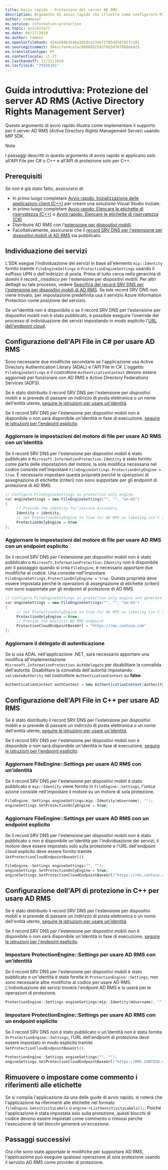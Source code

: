 ```yaml
---
title: Avvio rapido - Protezione del server AD RMS
description: Argomento di avvio rapido che illustra come configurare MIP SDK per usare il server AD RMS (Active Directory Rights Management Server)
author: tommoser
ms.service: information-protection
ms.topic: quickstart
ms.date: 04/17/2019
ms.author: tommos
ms.openlocfilehash: 424a260b1646a381dca23de71785dd34f92fc281
ms.sourcegitcommit: 99eccfe44ca1ac0606952543f6d3d767088de425
ms.translationtype: HT
ms.contentlocale: it-IT
ms.lasthandoff: 12/31/2019
ms.locfileid: "75555161"
---
```

# <a name="quickstart-active-directory-rights-management-server-ad-rms-protection"></a>Guida introduttiva: Protezione del server AD RMS (Active Directory Rights Management Server)

Questo argomento di avvio rapido illustra come implementare il supporto per il server AD RMS (Active Directory Rights Management Server) usando MIP SDK.

> [!NOTE]
> I passaggi descritti in questo argomento di avvio rapido si applicano solo all'API File per C# o C++ e all'API di protezione solo per C++.

## <a name="prerequisites"></a>Prerequisiti

Se non è già stato fatto, assicurarsi di:

- In primo luogo completare [Avvio rapido: Inizializzazione delle applicazioni client (C++)](quick-app-initialization-cpp.md) per creare una soluzione Visual Studio iniziale.
- In primo luogo completare [Avvio rapido: Elencare le etichette di riservatezza (C++)](quick-file-list-labels-cpp.md) o [Avvio rapido: Elencare le etichette di riservatezza (C#)](quick-file-list-labels-csharp.md)
- Distribuire AD RMS con l'[estensione per dispositivi mobili](https://docs.microsoft.com/previous-versions/windows/it-pro/windows-server-2012-R2-and-2012/dn673574(v=ws.11)).
- Facoltativamente, assicurarsi che il [record SRV DNS per l'estensione per dispositivi mobili di AD RMS](https://docs.microsoft.com/previous-versions/windows/it-pro/windows-server-2012-r2-and-2012/dn673574(v%3dws.11)#specifying-the-dns-srv-records-for-the-ad-rms-mobile-device-extension) sia pubblicato.

## <a name="service-discovery"></a>Individuazione dei servizi

L'SDK esegue l'individuazione dei servizi in base all'elemento `mip::Identity` fornito tramite `FileEngineSettings` o `ProtectionEngineSettings` usando il suffisso UPN o dell'indirizzo di posta. Prima di tutto cerca nella gerarchia di domini il record *_rmsdisco* per l'estensione per dispositivi mobili. Per altri dettagli su tale processo, vedere [Specifica del record SRV DNS per l'estensione per dispositivi mobili di AD RMS](https://docs.microsoft.com/previous-versions/windows/it-pro/windows-server-2012-r2-and-2012/dn673574(v%3dws.11)#specifying-the-dns-srv-records-for-the-ad-rms-mobile-device-extension). Se tale record SRV DNS non viene trovato, per impostazione predefinita usa il servizio Azure Information Protection come posizione del servizio.

Se un'identità non è disponibile o se il record SRV DNS per l'estensione per dispositivi mobili non è stato pubblicato, è possibile eseguire l'override del processo di individuazione dei servizi impostando in modo esplicito l'[URL dell'endpoint cloud](https://docs.microsoft.com/information-protection/develop/reference/class_mip_fileengine_settings#setpolicycloudendpointbaseurl-function).

## <a name="configuring-file-api-in-c-to-use-ad-rms"></a>Configurazione dell'API File in C# per usare AD RMS

Sono necessarie due modifiche secondarie se l'applicazione usa Active Directory Authentication Library (ADAL) e l'API File in C#. L'oggetto `FileEngineSettings` e il costruttore `AuthenticationContext` devono essere aggiornati per funzionare con AD RMS e Active Directory Federations Services (ADFS).

Se è stato distribuito il record SRV DNS per l'estensione per dispositivi mobili e si prevede di passare un indirizzo di posta elettronica o un nome dell'entità utente, [seguire le istruzioni per usare un'identità](#update-the-file-engine-settings-to-use-ad-rms-with-an-identity).

Se il record SRV DNS per l'estensione per dispositivi mobili non è disponibile o non sarà disponibile un'identità in fase di esecuzione, [seguire le istruzioni per l'endpoint esplicito](#update-the-file-engine-settings-to-use-ad-rms-with-an-explicit-endpoint).

### <a name="update-the-file-engine-settings-to-use-ad-rms-with-an-identity"></a>Aggiornare le impostazioni del motore di file per usare AD RMS con un'identità

Se il record SRV DNS per l'estensione per dispositivi mobili è stato pubblicato e `Microsoft.InformationProtection.Identity` è stato fornito come parte delle impostazioni del motore, la sola modifica necessaria nel codice consiste nell'impostare `FileEngineSettings.ProtectionOnlyEngine = true`. È necessario impostare questa proprietà perché le operazioni di assegnazione di etichette (criteri) non sono supportate per gli endpoint di protezione di AD RMS.

```csharp
// Configure FileEngineSettings as protection only engine.
var engineSettings = new FileEngineSettings("", "", "en-US")
{
     // Provide the identity for service discovery.
     Identity = identity,
     // Set ProtectionOnlyEngine to true for AD RMS as labeling isn't supported
     ProtectionOnlyEngine = true
};
```

### <a name="update-the-file-engine-settings-to-use-ad-rms-with-an-explicit-endpoint"></a>Aggiornare le impostazioni del motore di file per usare AD RMS con un endpoint esplicito

Se il record SRV DNS per l'estensione per dispositivi mobili non è stato pubblicato o `Microsoft.InformationProtection.Identity` non è disponibile per il passaggio quando si crea `FileEngine`, è necessario apportare due modifiche al codice. Una consiste nell'impostare `FileEngineSettings.ProtectionOnlyEngine = true`. Questa proprietà deve essere impostata perché le operazioni di assegnazione di etichette (criteri) non sono supportate per gli endpoint di protezione di AD RMS.

```csharp
// Configure FileEngineSettings as protection only engine and generate a unique engine id.
var engineSettings = new FileEngineSettings("", "", "en-US")
{
     // Set ProtectionOnlyEngine to true for AD RMS as labeling isn't supported
     ProtectionOnlyEngine = true,
     // Provide the explicit AD RMS endpoint
     ProtectionCloudEndpointBaseUrl = "https://rms.contoso.com"
};
```

### <a name="update-the-authentication-delegate"></a>Aggiornare il delegato di autenticazione

Se si usa ADAL nell'applicazione .NET, sarà necessario apportare una modifica all'implementazione `Microsoft.InformationProtection.AuthDelegate` per disabilitare la convalida dell'autorità. Disabilitare la convalida dell'autorità impostando `validateAuthority` nel costruttore `AuthenticationContext` su **false**.

   ```csharp
   AuthenticationContext authContext = new AuthenticationContext(authority, false, tokenCache);
   ```

## <a name="configuring-file-api-in-c-to-use-ad-rms"></a>Configurazione dell'API File in C++ per usare AD RMS

Se è stato distribuito il record SRV DNS per l'estensione per dispositivi mobili e si prevede di passare un indirizzo di posta elettronica o un nome dell'entità utente, [seguire le istruzioni per usare un'identità](#update-the-fileenginesettings-to-use-ad-rms-with-an-identity).

Se il record SRV DNS per l'estensione per dispositivi mobili non è disponibile o non sarà disponibile un'identità in fase di esecuzione, [seguire le istruzioni per l'endpoint esplicito](#update-the-fileenginesettings-to-use-ad-rms-with-an-explicit-endpoint).

### <a name="update-the-fileenginesettings-to-use-ad-rms-with-an-identity"></a>Aggiornare FileEngine::Settings per usare AD RMS con un'identità

Se il record SRV DNS per l'estensione per dispositivi mobili è stato pubblicato e `mip::Identity` viene fornito in `FileEngine::Settings`, l'unica azione consiste nell'impostare il motore su un motore di sola protezione.

```cpp
FileEngine::Settings engineSettings(mip::Identity(mUsername), "");
engineSettings.SetProtectionOnlyEngine = true;
```

### <a name="update-the-fileenginesettings-to-use-ad-rms-with-an-explicit-endpoint"></a>Aggiornare FileEngine::Settings per usare AD RMS con un endpoint esplicito

Se il record SRV DNS per l'estensione per dispositivi mobili non è stato pubblicato o non è disponibile un'identità per l'individuazione dei servizi, il motore deve essere impostato solo sulla protezione e l'URL dell'endpoint cloud esplicito deve essere fornito tramite `SetProtectionCloudEndpointBaseUrl()`.

```cpp
FileEngine::Settings engineSettings("", "");
engineSettings.SetProtectionOnlyEngine = true;
engineSettings.SetProtectionCloudEndpointBaseUrl("https://rms.contoso.com");
```

## <a name="configuring-protection-api-in-c-to-use-ad-rms"></a>Configurazione dell'API di protezione in C++ per usare AD RMS

Se è stato distribuito il record SRV DNS per l'estensione per dispositivi mobili e si prevede di passare un indirizzo di posta elettronica o un nome dell'entità utente, [seguire le istruzioni per usare un'identità](#set-the-protectionenginesettings-to-use-ad-rms-with-an-identity).

Se il record SRV DNS per l'estensione per dispositivi mobili non è disponibile o non sarà disponibile un'identità in fase di esecuzione, [seguire le istruzioni per l'endpoint esplicito](#set-the-protectionenginesettings-to-use-ad-rms-with-an-explicit-endpoint).

### <a name="set-the-protectionenginesettings-to-use-ad-rms-with-an-identity"></a>Impostare ProtectionEngine::Settings per usare AD RMS con un'identità

Se il record SRV DNS per l'estensione per dispositivi mobili è stato pubblicato e un'identità è stata fornita in `ProtectionEngine::Settings`, non sono necessarie altre modifiche al codice per usare AD RMS. L'individuazione dei servizi troverà l'endpoint AD RMS e lo userà per le operazioni di protezione.

```cpp
ProtectionEngine::Settings engineSettings(mip::Identity(mUsername), "");
```

### <a name="set-the-protectionenginesettings-to-use-ad-rms-with-an-explicit-endpoint"></a>Impostare ProtectionEngine::Settings per usare AD RMS con un endpoint esplicito

Se il record SRV DNS non è stato pubblicato o un'identità non è stata fornita in `ProtectionEngine::Settings`, l'URL dell'endpoint di protezione deve essere impostato in modo esplicito tramite `SetProtectionCloudEndpointBaseUrl()`.

```cpp
ProtectionEngine::Settings engineSettings("", "");
engineSettings.SetProtectionCloudEndpointBaseUrl("https://RMS.CONTOSO.COM");
```

## <a name="remove-or-comment-label-references"></a>Rimuovere o impostare come commento i riferimenti alle etichette

Se si compila l'applicazione da una delle guide di avvio rapido, si noterà che l'applicazione ha riferimenti alle etichette nel formato `fileEngine.SensitivityLabels` o `engine->ListSensitivityLabels();`. Poiché l'applicazione è stata impostata solo sulla protezione, questi blocchi di codice devono essere impostati come commento o rimossi perché l'esecuzione di tali blocchi genererà un'eccezione.

## <a name="next-steps"></a>Passaggi successivi

Ora che sono state apportate le modifiche per supportare AD RMS, l'applicazione può eseguire qualsiasi operazione di sola protezione usando il servizio AD RMS come provider di protezione.
